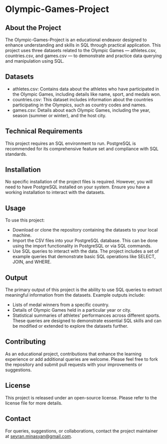 # Olympic-Games-Project
## About the Project
The Olympic-Games-Project is an educational endeavor designed to enhance understanding and skills in SQL through practical application. This project uses three datasets related to the Olympic Games — athletes.csv, countries.csv, and games.csv — to demonstrate and practice data querying and manipulation using SQL.

## Datasets
 - athletes.csv: Contains data about the athletes who have participated in the Olympic Games, including details like name, sport, and medals won.
 - countries.csv: This dataset includes information about the countries participating in the Olympics, such as country codes and names.
 - games.csv: Details about each Olympic Games, including the year, season (summer or winter), and the host city.

## Technical Requirements
This project requires an SQL environment to run. PostgreSQL is recommended for its comprehensive feature set and compliance with SQL standards.

## Installation
No specific installation of the project files is required. However, you will need to have PostgreSQL installed on your system. Ensure you have a working installation to interact with the datasets.

## Usage
To use this project:

 - Download or clone the repository containing the datasets to your local machine.
 - Import the CSV files into your PostgreSQL database. This can be done using the import functionality in PostgreSQL or via SQL commands.
 - Use SQL queries to interact with the data. The project includes a set of example queries that demonstrate basic SQL operations like SELECT, JOIN, and WHERE.

## Output
The primary output of this project is the ability to use SQL queries to extract meaningful information from the datasets. Example outputs include:

 - Lists of medal winners from a specific country.
 - Details of Olympic Games held in a particular year or city.
 - Statistical summaries of athletes’ performances across different sports.
These queries are designed to demonstrate essential SQL skills and can be modified or extended to explore the datasets further.

## Contributing
As an educational project, contributions that enhance the learning experience or add additional queries are welcome. Please feel free to fork the repository and submit pull requests with your improvements or suggestions.

## License
This project is released under an open-source license. Please refer to the license file for more details.

## Contact
For queries, suggestions, or collaborations, contact the project maintainer at seyran.minasyan@gmail.com.
